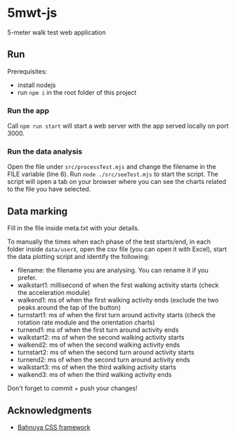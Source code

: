 # 5mwt-js
5-meter walk test web application

## Run

Prerequisites:
- install nodejs
- run `npm i` in the root folder of this project

### Run the app
Call `npm run start` will start a web server with the app served locally on port 3000.

### Run the data analysis
Open the file under `src/processTest.mjs` and change the filename in the FILE variable (line 6). Run `node ./src/seeTest.mjs` to start the script.
The script will open a tab on your browser where you can see the charts related to the file you have selected.

## Data marking
Fill in the file inside meta.txt with your details.

To manually the times when each phase of the test starts/end, in each folder inside `data/userX`, open the csv file (you can open it with Excel), start the data plotting script and identify the following:

- filename: the filename you are analysing. You can rename it if you prefer.
- walkstart1: millisecond of when the first walking activity starts (check the acceleration module)
- walkend1: ms of when the first walking activity ends (exclude the two peaks around the tap of the button)
- turnstart1: ms of when the first turn around activity starts (check the rotation rate module and the orientation charts)
- turnend1: ms of when the first turn around activity ends
- walkstart2: ms of when the second walking activity starts
- walkend2: ms of when the second walking activity ends
- turnstart2: ms of when the second turn around activity starts
- turnend2: ms of when the second turn around activity ends
- walkstart3: ms of when the third walking activity starts
- walkend3: ms of when the third walking activity ends

Don't forget to commit + push your changes!


## Acknowledgments

- [Bahnuya CSS framework](https://hakanalpay.com/bahunya/)